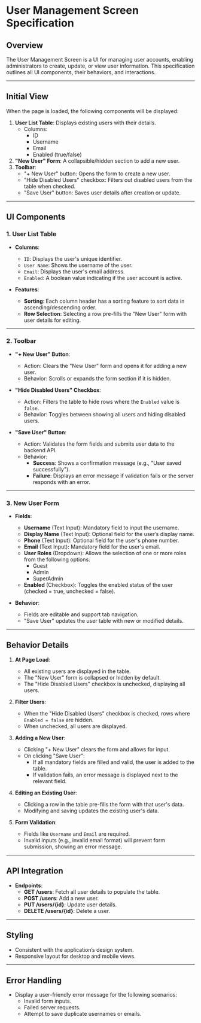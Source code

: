 
# User Management Screen Specification

## **Overview**
The User Management Screen is a UI for managing user accounts, enabling administrators to create, update, or view user information. This specification outlines all UI components, their behaviors, and interactions.

---

## **Initial View**
When the page is loaded, the following components will be displayed:
1. **User List Table**: Displays existing users with their details.
   - Columns: 
     - ID
     - Username
     - Email
     - Enabled (true/false)
2. **"New User" Form**: A collapsible/hidden section to add a new user.
3. **Toolbar**:
   - "+ New User" button: Opens the form to create a new user.
   - "Hide Disabled Users" checkbox: Filters out disabled users from the table when checked.
   - "Save User" button: Saves user details after creation or update.

---

## **UI Components**

### **1. User List Table**
- **Columns**:
  - `ID`: Displays the user's unique identifier.
  - `User Name`: Shows the username of the user.
  - `Email`: Displays the user's email address.
  - `Enabled`: A boolean value indicating if the user account is active.

- **Features**:
  - **Sorting**: Each column header has a sorting feature to sort data in ascending/descending order.
  - **Row Selection**: Selecting a row pre-fills the "New User" form with user details for editing.

---

### **2. Toolbar**
- **"+ New User" Button**:
  - Action: Clears the "New User" form and opens it for adding a new user.
  - Behavior: Scrolls or expands the form section if it is hidden.

- **"Hide Disabled Users" Checkbox**:
  - Action: Filters the table to hide rows where the `Enabled` value is `false`.
  - Behavior: Toggles between showing all users and hiding disabled users.

- **"Save User" Button**:
  - Action: Validates the form fields and submits user data to the backend API.
  - Behavior: 
    - **Success**: Shows a confirmation message (e.g., "User saved successfully").
    - **Failure**: Displays an error message if validation fails or the server responds with an error.

---

### **3. New User Form**
- **Fields**:
  - **Username** (Text Input): Mandatory field to input the username.
  - **Display Name** (Text Input): Optional field for the user’s display name.
  - **Phone** (Text Input): Optional field for the user's phone number.
  - **Email** (Text Input): Mandatory field for the user's email.
  - **User Roles** (Dropdown): Allows the selection of one or more roles from the following options:
    - Guest
    - Admin
    - SuperAdmin
  - **Enabled** (Checkbox): Toggles the enabled status of the user (checked = true, unchecked = false).

- **Behavior**:
  - Fields are editable and support tab navigation.
  - "Save User" updates the user table with new or modified details.

---

## **Behavior Details**
1. **At Page Load**:
   - All existing users are displayed in the table.
   - The "New User" form is collapsed or hidden by default.
   - The "Hide Disabled Users" checkbox is unchecked, displaying all users.

2. **Filter Users**:
   - When the "Hide Disabled Users" checkbox is checked, rows where `Enabled = false` are hidden.
   - When unchecked, all users are displayed.

3. **Adding a New User**:
   - Clicking "+ New User" clears the form and allows for input.
   - On clicking "Save User":
     - If all mandatory fields are filled and valid, the user is added to the table.
     - If validation fails, an error message is displayed next to the relevant field.

4. **Editing an Existing User**:
   - Clicking a row in the table pre-fills the form with that user's data.
   - Modifying and saving updates the existing user's data.

5. **Form Validation**:
   - Fields like `Username` and `Email` are required.
   - Invalid inputs (e.g., invalid email format) will prevent form submission, showing an error message.

---

## **API Integration**
- **Endpoints**:
  - **GET /users**: Fetch all user details to populate the table.
  - **POST /users**: Add a new user.
  - **PUT /users/{id}**: Update user details.
  - **DELETE /users/{id}**: Delete a user.

---

## **Styling**
- Consistent with the application’s design system.
- Responsive layout for desktop and mobile views.

---

## **Error Handling**
- Display a user-friendly error message for the following scenarios:
  - Invalid form inputs.
  - Failed server requests.
  - Attempt to save duplicate usernames or emails.
